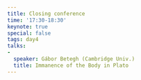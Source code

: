 ```yaml
---
title: Closing conference  
time: '17:30-18:30'  
keynote: true  
special: false  
tags: day4  
talks:  
- 
  speaker: Gábor Betegh (Cambridge Univ.)
  title: Immanence of the Body in Plato
---
```

